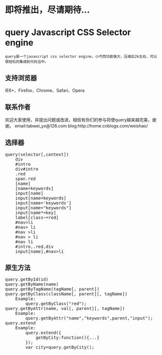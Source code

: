 即将推出，尽请期待...
===================================

query Javascript CSS Selector engine
====================================

    query是一个javascript css selector engine，小巧而功能强大，压缩后2k左右，可以很轻松的集成到代码当中。

<h2>支持浏览器</h2>
    IE6+、Firefox、Chrome、Safari、Opera

<h2>联系作者</h2>
    欢迎大家使用，并提出问题或改进，相信有你们的参与将使query越来越完美，谢谢。   
    email:tabwei_yx@126.com
    blog:http://home.cnblogs.com/weishao/

<h2>选择器</h2>
<pre>
query(selector[,context])
    div
    #intro
    div#intro                    
    .red                
    span.red
    [name] 
    [name=keywords]          
    input[name]                
    input[name=keywords]
    input[name='keywords']
    input[name="keywords"]                
    input[name*=key]
    label[class~=red]
    #nav>li
    #nav> li
    #nav >li
    #nav > li
    #nav li
    #intro,.red,div
    input[name],#nav>li    
</pre>

<h2>原生方法</h2>   
<pre>
query.getById(id)
query.getByName(name)
query.getByTagName(tagName[, parent])
query.getByClass(className[, parent][, tagName])
    Example:
        query.getByClass("red");
query.getByAttr(name, val[, parent][, tagName])
    Example:
        query.getByAttr("name","keywords",parent,"input");                                    
query.extend
    Example:
        query.extend({                       
            getByCity:function(){...}
        });
        var city=query.getByCity();
</pre>
